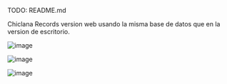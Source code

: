 TODO: README.md

Chiclana Records version web usando la misma base de datos que en la version de escritorio.

![image](https://github.com/user-attachments/assets/41f7f3d8-e834-4bd0-921a-f24c58296dc6)

![image](https://github.com/user-attachments/assets/e0035180-df00-4d02-ae35-1c07330713af)

![image](https://github.com/user-attachments/assets/eb5a5e7f-e9e0-42a0-b1bd-e3d1c12ef19a)
